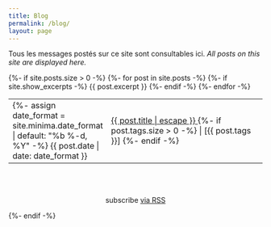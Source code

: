 ```yaml
---
title: Blog
permalink: /blog/
layout: page
---
```


Tous les messages postés sur ce site sont consultables ici.
<i>All posts on this site are displayed here.</i>
<br>
<div class="home">
{%- if site.posts.size > 0 -%}
    <table style="width:100%;border:none;">
      {%- for post in site.posts -%}
      <tr>
        <td style="width:15%;border:none;">
        {%- assign date_format = site.minima.date_format | default: "%b %-d, %Y" -%}
        <span>{{ post.date | date: date_format }}</span>
        </td>
        <td style="border:none;">
          <a href="{{ post.url | relative_url }}">
            {{ post.title | escape }}
          </a>
          {%- if post.tags.size > 0 -%}
           | [{{ post.tags }}]
          {%- endif -%}
        </td>
        {%- if site.show_excerpts -%}
          {{ post.excerpt }}
        {%- endif -%}
      </tr>
      {%- endfor -%}
    </table>
<br><br>
    <div style="text-align:center"><p class="rss-subscribe">subscribe <a href="{{ "/feed.xml" | relative_url }}">via RSS</a></p></div>
  {%- endif -%}
</div>
